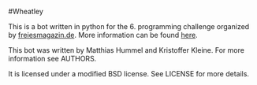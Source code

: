 #Wheatley


This is a bot written in python for the 6. programming challenge organized by
[freiesmagazin.de]. More information can be found [here].


[freiesmagazin.de]: http://freiesmagazin.de
[here]: http://www.freiesmagazin.de/sechster_programmierwettbewerb


This bot was written by Matthias Hummel and Kristoffer Kleine. For more
information see AUTHORS. 

It is licensed under a modified BSD license. See LICENSE for more details.
